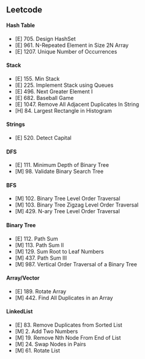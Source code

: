 ## Leetcode
#### Hash Table
- [E] 705.   Design HashSet
- [E] 961.   N-Repeated Element in Size 2N Array
- [E] 1207.  Unique Number of Occurrences

#### Stack
- [E] 155.   Min Stack
- [E] 225.   Implement Stack using Queues
- [E] 496.   Next Greater Element I
- [E] 682.   Baseball Game
- [E] 1047.  Remove All Adjacent Duplicates In String
- [H] 84.    Largest Rectangle in Histogram

#### Strings
- [E] 520.   Detect Capital

#### DFS
- [E] 111.   Minimum Depth of Binary Tree
- [M] 98.    Validate Binary Search Tree

#### BFS
- [M] 102.   Binary Tree Level Order Traversal
- [M] 103.   Binary Tree Zigzag Level Order Traversal
- [M] 429.   N-ary Tree Level Order Traversal

#### Binary Tree
- [E] 112.   Path Sum
- [M] 113.   Path Sum II
- [M] 129.   Sum Root to Leaf Numbers
- [M] 437.   Path Sum III
- [M] 987.   Vertical Order Traversal of a Binary Tree

#### Array/Vector
- [E] 189.   Rotate Array
- [M] 442.   Find All Duplicates in an Array

#### LinkedList
- [E] 83.    Remove Duplicates from Sorted List
- [M] 2.     Add Two Numbers
- [M] 19.    Remove Nth Node From End of List
- [M] 24.    Swap Nodes in Pairs
- [M] 61.    Rotate List